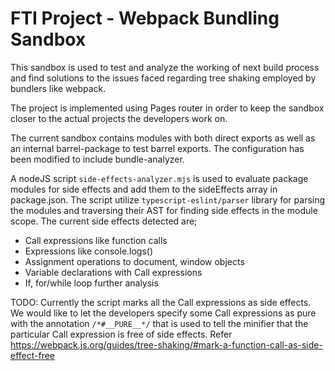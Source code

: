 # FTI Project - Webpack Bundling Sandbox
This sandbox is used to test and analyze the working of next build process and find solutions to the issues faced regarding tree shaking employed by bundlers like webpack.

The project is implemented using Pages router in order to keep the sandbox closer to the actual projects the developers work on.

The current sandbox contains modules with both direct exports as well as an internal barrel-package to test barrel exports. The configuration has been modified to include bundle-analyzer.

A nodeJS script `side-effects-analyzer.mjs` is used to evaluate package modules for side effects and add them to the sideEffects array in package.json. The script utilize `typescript-eslint/parser` library for parsing the modules and traversing their AST for finding side effects in the module scope. The current side effects detected are;
- Call expressions like function calls
- Expressions like console.logs()
- Assignment operations to document, window objects
- Variable declarations with Call expressions
- If, for/while loop further analysis

TODO: Currently the script marks all the Call expressions as side effects. We would like to let the developers specify some Call expressions as pure with the annotation `/*#__PURE__*/` that is used to tell the minifier that the particular Call expression is free of side effects. Refer https://webpack.js.org/guides/tree-shaking/#mark-a-function-call-as-side-effect-free